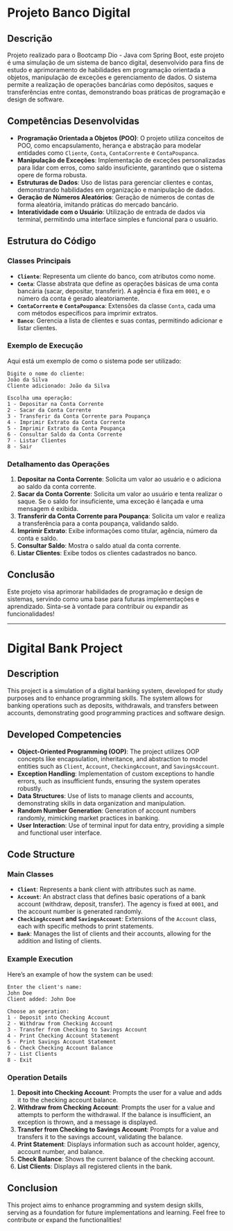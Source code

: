 
# Projeto Banco Digital

## Descrição
Projeto realizado para o Bootcamp Dio - Java com Spring Boot, este projeto é uma simulação de um sistema de banco digital, desenvolvido para fins de estudo e aprimoramento de habilidades em programação orientada a objetos, manipulação de exceções e gerenciamento de dados. O sistema permite a realização de operações bancárias como depósitos, saques e transferências entre contas, demonstrando boas práticas de programação e design de software.

## Competências Desenvolvidas

- **Programação Orientada a Objetos (POO)**: O projeto utiliza conceitos de POO, como encapsulamento, herança e abstração para modelar entidades como `Cliente`, `Conta`, `ContaCorrente` e `ContaPoupanca`.
- **Manipulação de Exceções**: Implementação de exceções personalizadas para lidar com erros, como saldo insuficiente, garantindo que o sistema opere de forma robusta.
- **Estruturas de Dados**: Uso de listas para gerenciar clientes e contas, demonstrando habilidades em organização e manipulação de dados.
- **Geração de Números Aleatórios**: Geração de números de contas de forma aleatória, imitando práticas do mercado bancário.
- **Interatividade com o Usuário**: Utilização de entrada de dados via terminal, permitindo uma interface simples e funcional para o usuário.

## Estrutura do Código

### Classes Principais

- **`Cliente`**: Representa um cliente do banco, com atributos como nome.
- **`Conta`**: Classe abstrata que define as operações básicas de uma conta bancária (sacar, depositar, transferir). A agência é fixa em `0001`, e o número da conta é gerado aleatoriamente.
- **`ContaCorrente` e `ContaPoupanca`**: Extensões da classe `Conta`, cada uma com métodos específicos para imprimir extratos.
- **`Banco`**: Gerencia a lista de clientes e suas contas, permitindo adicionar e listar clientes.

### Exemplo de Execução

Aqui está um exemplo de como o sistema pode ser utilizado:

```plaintext
Digite o nome do cliente: 
João da Silva
Cliente adicionado: João da Silva

Escolha uma operação:
1 - Depositar na Conta Corrente
2 - Sacar da Conta Corrente
3 - Transferir da Conta Corrente para Poupança
4 - Imprimir Extrato da Conta Corrente
5 - Imprimir Extrato da Conta Poupança
6 - Consultar Saldo da Conta Corrente
7 - Listar Clientes
8 - Sair
```

### Detalhamento das Operações

1. **Depositar na Conta Corrente**: Solicita um valor ao usuário e o adiciona ao saldo da conta corrente.
2. **Sacar da Conta Corrente**: Solicita um valor ao usuário e tenta realizar o saque. Se o saldo for insuficiente, uma exceção é lançada e uma mensagem é exibida.
3. **Transferir da Conta Corrente para Poupança**: Solicita um valor e realiza a transferência para a conta poupança, validando saldo.
4. **Imprimir Extrato**: Exibe informações como titular, agência, número da conta e saldo.
5. **Consultar Saldo**: Mostra o saldo atual da conta corrente.
6. **Listar Clientes**: Exibe todos os clientes cadastrados no banco.

## Conclusão

Este projeto visa aprimorar habilidades de programação e design de sistemas, servindo como uma base para futuras implementações e aprendizado. Sinta-se à vontade para contribuir ou expandir as funcionalidades!

---

# Digital Bank Project

## Description

This project is a simulation of a digital banking system, developed for study purposes and to enhance programming skills. The system allows for banking operations such as deposits, withdrawals, and transfers between accounts, demonstrating good programming practices and software design.

## Developed Competencies

- **Object-Oriented Programming (OOP)**: The project utilizes OOP concepts like encapsulation, inheritance, and abstraction to model entities such as `Client`, `Account`, `CheckingAccount`, and `SavingsAccount`.
- **Exception Handling**: Implementation of custom exceptions to handle errors, such as insufficient funds, ensuring the system operates robustly.
- **Data Structures**: Use of lists to manage clients and accounts, demonstrating skills in data organization and manipulation.
- **Random Number Generation**: Generation of account numbers randomly, mimicking market practices in banking.
- **User Interaction**: Use of terminal input for data entry, providing a simple and functional user interface.

## Code Structure

### Main Classes

- **`Client`**: Represents a bank client with attributes such as name.
- **`Account`**: An abstract class that defines basic operations of a bank account (withdraw, deposit, transfer). The agency is fixed at `0001`, and the account number is generated randomly.
- **`CheckingAccount` and `SavingsAccount`**: Extensions of the `Account` class, each with specific methods to print statements.
- **`Bank`**: Manages the list of clients and their accounts, allowing for the addition and listing of clients.

### Example Execution

Here’s an example of how the system can be used:

```plaintext
Enter the client's name: 
John Doe
Client added: John Doe

Choose an operation:
1 - Deposit into Checking Account
2 - Withdraw from Checking Account
3 - Transfer from Checking to Savings Account
4 - Print Checking Account Statement
5 - Print Savings Account Statement
6 - Check Checking Account Balance
7 - List Clients
8 - Exit
```

### Operation Details

1. **Deposit into Checking Account**: Prompts the user for a value and adds it to the checking account balance.
2. **Withdraw from Checking Account**: Prompts the user for a value and attempts to perform the withdrawal. If the balance is insufficient, an exception is thrown, and a message is displayed.
3. **Transfer from Checking to Savings Account**: Prompts for a value and transfers it to the savings account, validating the balance.
4. **Print Statement**: Displays information such as account holder, agency, account number, and balance.
5. **Check Balance**: Shows the current balance of the checking account.
6. **List Clients**: Displays all registered clients in the bank.

## Conclusion

This project aims to enhance programming and system design skills, serving as a foundation for future implementations and learning. Feel free to contribute or expand the functionalities!
